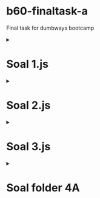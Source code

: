 # b60-finaltask-a
Final task for dumbways bootcamp

<details>
    <summary><h1>Soal 1.js</h1></summary>
    <img src = "https://github.com/asamarsal/asa-marsal-b60-finaltask-a/blob/main/4/image/hasil1.PNG"/>
</details>

<details>
    <summary><h1>Soal 2.js</h1></summary>
    <img src = "https://github.com/asamarsal/asa-marsal-b60-finaltask-a/blob/main/4/image/hasil2.PNG"/>
</details>

<details>
    <summary><h1>Soal 3.js</h1></summary>
    <img src = "https://github.com/asamarsal/asa-marsal-b60-finaltask-a/blob/main/4/image/hasil3.PNG"/>
</details>

<details>
    <summary><h1>Soal folder 4A</h1></summary>
    <details>
        <summary><h3>View</h3></summary>
        <h4>Tampilkan seluruh data dari table heroes beserta type dari hero tersebut</h4>
        <img src = "https://github.com/asamarsal/asa-marsal-b60-finaltask-a/blob/main/4/image/view/1.PNG"/>
        <h4>Tampilkan seluruh data heroes berdasarkan type tertentu</h4>
        <img src = "https://github.com/asamarsal/asa-marsal-b60-finaltask-a/blob/main/4/image/view/2.PNG"/>
        <h4>Tampilkan spesifik data heroes dengan typenya</h4>
        <img src = "https://github.com/asamarsal/asa-marsal-b60-finaltask-a/blob/main/4/image/view/3a.PNG"/>
        <img src = "https://github.com/asamarsal/asa-marsal-b60-finaltask-a/blob/main/4/image/view/3b.PNG"/>
    </details>
    <details>
        <summary><h3>Screen shootkan juga hasil query POST / menambah data.</h3></summary>
        <img src = "https://github.com/asamarsal/asa-marsal-b60-finaltask-a/blob/main/4/image/insert/1a.PNG"/>
        <img src = "https://github.com/asamarsal/asa-marsal-b60-finaltask-a/blob/main/4/image/insert/1b.PNG"/>
        <img src = "https://github.com/asamarsal/asa-marsal-b60-finaltask-a/blob/main/4/image/insert/2a.PNG"/>
        <img src = "https://github.com/asamarsal/asa-marsal-b60-finaltask-a/blob/main/4/image/insert/2b.PNG"/>
        <img src = "https://github.com/asamarsal/asa-marsal-b60-finaltask-a/blob/main/4/image/insert/3a.PNG"/>
        <img src = "https://github.com/asamarsal/asa-marsal-b60-finaltask-a/blob/main/4/image/insert/3b.PNG"/>
    </details>
</details>
